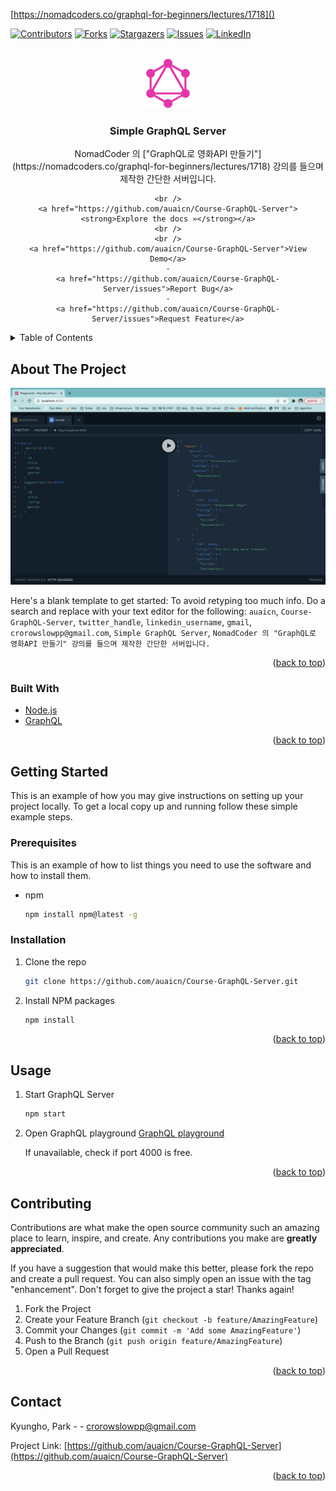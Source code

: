 [https://nomadcoders.co/graphql-for-beginners/lectures/1718]()

<div id="top"></div>
<!--
*** Thanks for checking out the Best-README-Template. If you have a suggestion
*** that would make this better, please fork the repo and create a pull request
*** or simply open an issue with the tag "enhancement".
*** Don't forget to give the project a star!
*** Thanks again! Now go create something AMAZING! :D
-->

<!-- PROJECT SHIELDS -->
<!--
*** I'm using markdown "reference style" links for readability.
*** Reference links are enclosed in brackets [ ] instead of parentheses ( ).
*** See the bottom of this document for the declaration of the reference variables
*** for contributors-url, forks-url, etc. This is an optional, concise syntax you may use.
*** https://www.markdownguide.org/basic-syntax/#reference-style-links
-->

[![Contributors][contributors-shield]][contributors-url]
[![Forks][forks-shield]][forks-url]
[![Stargazers][stars-shield]][stars-url]
[![Issues][issues-shield]][issues-url]
[![LinkedIn][linkedin-shield]][linkedin-url]

<!-- PROJECT LOGO -->

<br />

<div align="center">
  <a href="https://github.com/auaicn/Course-GraphQL-Server">
    <img src="images/logo.png" alt="Logo" width="80" height="80">
  </a>

<h3 align="center">Simple GraphQL Server</h3>

  <p align="center">
    NomadCoder 의 ["GraphQL로 영화API 만들기"](https://nomadcoders.co/graphql-for-beginners/lectures/1718) 강의를 들으며 제작한 간단한 서버입니다.

    <br />
    <a href="https://github.com/auaicn/Course-GraphQL-Server"><strong>Explore the docs »</strong></a>
    <br />
    <br />
    <a href="https://github.com/auaicn/Course-GraphQL-Server">View Demo</a>
    ·
    <a href="https://github.com/auaicn/Course-GraphQL-Server/issues">Report Bug</a>
    ·
    <a href="https://github.com/auaicn/Course-GraphQL-Server/issues">Request Feature</a>

  </p>
</div>

<!-- TABLE OF CONTENTS -->
<details>
  <summary>Table of Contents</summary>
  <ol>
    <li>
      <a href="#about-the-project">About The Project</a>
      <ul>
        <li><a href="#built-with">Built With</a></li>
      </ul>
    </li>
    <li>
      <a href="#getting-started">Getting Started</a>
      <ul>
        <li><a href="#prerequisites">Prerequisites</a></li>
        <li><a href="#installation">Installation</a></li>
      </ul>
    </li>
    <li><a href="#usage">Usage</a></li>
    <li><a href="#contributing">Contributing</a></li>
    <li><a href="#contact">Contact</a></li>
  </ol>
</details>

<!-- ABOUT THE PROJECT -->

## About The Project

[![Product Name Screen Shot][product-screenshot]](https://example.com)

Here's a blank template to get started: To avoid retyping too much info. Do a search and replace with your text editor for the following: `auaicn`, `Course-GraphQL-Server`, `twitter_handle`, `linkedin_username`, `gmail`, `crorowslowpp@gmail.com`, `Simple GraphQL Server`, `NomadCoder 의 "GraphQL로 영화API 만들기" 강의를 들으며 제작한 간단한 서버입니다. `

<p align="right">(<a href="#top">back to top</a>)</p>

### Built With

- [Node.js](https://nodejs.org/en/)
- [GraphQL](https://graphql.org/)

<p align="right">(<a href="#top">back to top</a>)</p>

<!-- GETTING STARTED -->

## Getting Started

This is an example of how you may give instructions on setting up your project locally.
To get a local copy up and running follow these simple example steps.

### Prerequisites

This is an example of how to list things you need to use the software and how to install them.

- npm
  ```sh
  npm install npm@latest -g
  ```

### Installation

1. Clone the repo
   ```sh
   git clone https://github.com/auaicn/Course-GraphQL-Server.git
   ```
2. Install NPM packages
   ```sh
   npm install
   ```

<p align="right">(<a href="#top">back to top</a>)</p>

<!-- USAGE EXAMPLES -->

## Usage

1. Start GraphQL Server

   ```sh
   npm start
   ```

2. Open GraphQL playground [GraphQL playground](localhost:4000)

   If unavailable, check if port 4000 is free.

<p align="right">(<a href="#top">back to top</a>)</p>

<!-- CONTRIBUTING -->

## Contributing

Contributions are what make the open source community such an amazing place to learn, inspire, and create. Any contributions you make are **greatly appreciated**.

If you have a suggestion that would make this better, please fork the repo and create a pull request. You can also simply open an issue with the tag "enhancement".
Don't forget to give the project a star! Thanks again!

1. Fork the Project
2. Create your Feature Branch (`git checkout -b feature/AmazingFeature`)
3. Commit your Changes (`git commit -m 'Add some AmazingFeature'`)
4. Push to the Branch (`git push origin feature/AmazingFeature`)
5. Open a Pull Request

<p align="right">(<a href="#top">back to top</a>)</p>

<!-- CONTACT -->

## Contact

Kyungho, Park - - crorowslowpp@gmail.com

Project Link: [https://github.com/auaicn/Course-GraphQL-Server](https://github.com/auaicn/Course-GraphQL-Server)

<p align="right">(<a href="#top">back to top</a>)</p>

<!-- MARKDOWN LINKS & IMAGES -->
<!-- https://www.markdownguide.org/basic-syntax/#reference-style-links -->

[contributors-shield]: https://img.shields.io/github/contributors/auaicn/Course-GraphQL-Server.svg?style=for-the-badge
[contributors-url]: https://github.com/auaicn/Course-GraphQL-Server/graphs/contributors
[forks-shield]: https://img.shields.io/github/forks/auaicn/Course-GraphQL-Server.svg?style=for-the-badge
[forks-url]: https://github.com/auaicn/Course-GraphQL-Server/network/members
[stars-shield]: https://img.shields.io/github/stars/auaicn/Course-GraphQL-Server.svg?style=for-the-badge
[stars-url]: https://github.com/auaicn/Course-GraphQL-Server/stargazers
[issues-shield]: https://img.shields.io/github/issues/auaicn/Course-GraphQL-Server.svg?style=for-the-badge
[issues-url]: https://github.com/auaicn/Course-GraphQL-Server/issues
[license-shield]: https://img.shields.io/github/license/auaicn/Course-GraphQL-Server.svg?style=for-the-badge
[license-url]: https://github.com/auaicn/Course-GraphQL-Server/blob/master/LICENSE.txt
[linkedin-shield]: https://img.shields.io/badge/-LinkedIn-black.svg?style=for-the-badge&logo=linkedin&colorB=555
[linkedin-url]: https://linkedin.com/in/linkedin_username
[product-screenshot]: images/screenshot.png
